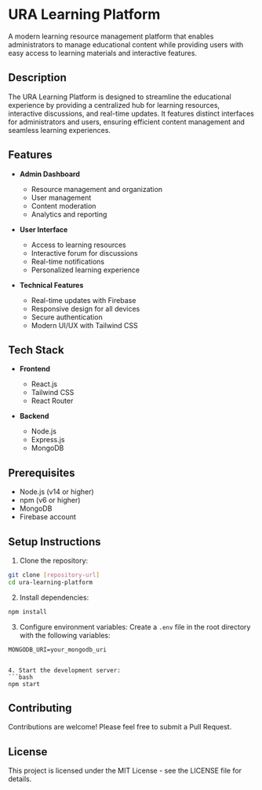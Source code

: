 # URA Learning Platform

A modern learning resource management platform that enables administrators to manage educational content while providing users with easy access to learning materials and interactive features.

## Description

The URA Learning Platform is designed to streamline the educational experience by providing a centralized hub for learning resources, interactive discussions, and real-time updates. It features distinct interfaces for administrators and users, ensuring efficient content management and seamless learning experiences.

## Features

- **Admin Dashboard**
  - Resource management and organization
  - User management
  - Content moderation
  - Analytics and reporting

- **User Interface**
  - Access to learning resources
  - Interactive forum for discussions
  - Real-time notifications
  - Personalized learning experience

- **Technical Features**
  - Real-time updates with Firebase
  - Responsive design for all devices
  - Secure authentication
  - Modern UI/UX with Tailwind CSS

## Tech Stack

- **Frontend**
  - React.js
  - Tailwind CSS
  - React Router


- **Backend**
  - Node.js
  - Express.js
  - MongoDB

## Prerequisites

- Node.js (v14 or higher)
- npm (v6 or higher)
- MongoDB
- Firebase account

## Setup Instructions

1. Clone the repository:
```bash
git clone [repository-url]
cd ura-learning-platform
```

2. Install dependencies:
```bash
npm install
```

3. Configure environment variables:
Create a `.env` file in the root directory with the following variables:
```
MONGODB_URI=your_mongodb_uri


4. Start the development server:
```bash
npm start
```

## Contributing

Contributions are welcome! Please feel free to submit a Pull Request.

## License

This project is licensed under the MIT License - see the LICENSE file for details. 